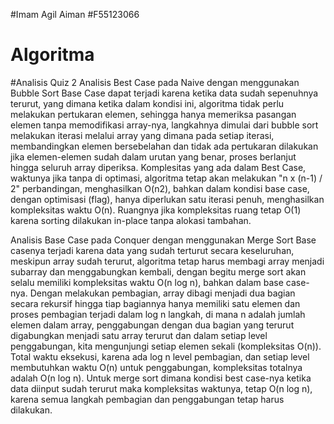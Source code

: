 #Imam Agil Aiman
#F55123066
# Algoritma

#Analisis Quiz 2 
Analisis Best Case pada Naive dengan menggunakan Bubble Sort
Base Case dapat terjadi karena ketika data sudah sepenuhnya terurut, yang dimana ketika dalam kondisi ini, algoritma tidak perlu melakukan pertukaran elemen, sehingga hanya memeriksa pasangan elemen tanpa memodifikasi array-nya, langkahnya dimulai dari bubble sort melakukan iterasi melalui array yang dimana pada setiap iterasi, membandingkan elemen bersebelahan dan tidak ada pertukaran dilakukan jika elemen-elemen sudah dalam urutan yang benar, proses berlanjut hingga seluruh array diperiksa. Komplesitas yang ada dalam Best Case, waktunya jika tanpa di optimasi, algoritma tetap akan melakukan "n x (n-1) / 2" perbandingan, menghasilkan O(n2), bahkan dalam kondisi base case, dengan optimisasi (flag), hanya diperlukan satu iterasi penuh, menghasilkan kompleksitas waktu O(n). Ruangnya jika kompleksitas ruang tetap O(1) karena sorting dilakukan in-place tanpa alokasi tambahan.

Analisis Base Case pada Conquer dengan menggunakan Merge Sort
Base casenya terjadi karena data yang sudah terturut secara keseluruhan, meskipun array sudah terurut, algoritma tetap harus membagi array menjadi subarray dan menggabungkan kembali, dengan begitu merge sort akan selalu memiliki kompleksitas waktu O(n log n), bahkan dalam base case-nya. Dengan melakukan pembagian, array dibagi menjadi dua bagian secara rekursif hingga tiap bagiannya hanya memiliki satu elemen dan proses pembagian terjadi dalam log n langkah, di mana n adalah jumlah elemen dalam array, penggabungan dengan dua bagian yang terurut digabungkan menjadi satu array terurut dan dalam setiap level penggabungan, kita mengunjungi setiap elemen sekali (kompleksitas O(n)). Total waktu eksekusi, karena ada log n level pembagian, dan setiap level membutuhkan waktu O(n) untuk penggabungan, kompleksitas totalnya adalah O(n log n). Untuk merge sort dimana kondisi best case-nya ketika data diinput sudah terurut maka kompleksitas waktunya, tetap O(n log n), karena semua langkah pembagian dan penggabungan tetap harus dilakukan.
